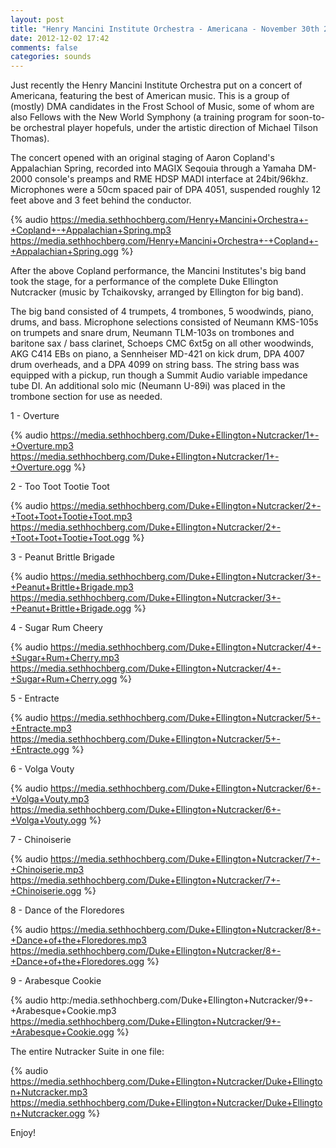 ```yaml
---
layout: post
title: "Henry Mancini Institute Orchestra - Americana - November 30th 2012"
date: 2012-12-02 17:42
comments: false
categories: sounds
---
```


Just recently the Henry Mancini Institute Orchestra put on a concert of Americana, featuring the best of American music. This is a group of (mostly) DMA candidates in the Frost School of Music, some of whom are also Fellows with the New World Symphony (a training program for soon-to-be orchestral player hopefuls, under the artistic direction of Michael Tilson Thomas). 

The concert opened with an original staging of Aaron Copland's Appalachian Spring, recorded into MAGIX Seqouia through a Yamaha DM-2000 console's preamps and RME HDSP MADI interface at 24bit/96khz. Microphones were a 50cm spaced pair of DPA 4051, suspended roughly 12 feet above and 3 feet behind the conductor. 

{% audio https://media.sethhochberg.com/Henry+Mancini+Orchestra+-+Copland+-+Appalachian+Spring.mp3 https://media.sethhochberg.com/Henry+Mancini+Orchestra+-+Copland+-+Appalachian+Spring.ogg %}

After the above Copland performance, the Mancini Institutes's big band took the stage, for a performance of the complete Duke Ellington Nutcracker (music by Tchaikovsky, arranged by Ellington for big band). 

The big band consisted of 4 trumpets, 4 trombones, 5 woodwinds, piano, drums, and bass. Microphone selections consisted of Neumann KMS-105s on trumpets and snare drum, Neumann TLM-103s on trombones and baritone sax / bass clarinet, Schoeps CMC 6xt5g on all other woodwinds, AKG C414 EBs on piano, a Sennheiser MD-421 on kick drum, DPA 4007 drum overheads, and a DPA 4099 on string bass. The string bass was equipped with a pickup, run though a Summit Audio variable impedance tube DI. An additional solo mic (Neumann U-89i) was placed in the trombone section for use as needed. 

1 - Overture

{% audio https://media.sethhochberg.com/Duke+Ellington+Nutcracker/1+-+Overture.mp3 https://media.sethhochberg.com/Duke+Ellington+Nutcracker/1+-+Overture.ogg %}

2 - Too Toot Tootie Toot

{% audio https://media.sethhochberg.com/Duke+Ellington+Nutcracker/2+-+Toot+Toot+Tootie+Toot.mp3 https://media.sethhochberg.com/Duke+Ellington+Nutcracker/2+-+Toot+Toot+Tootie+Toot.ogg %}

3 - Peanut Brittle Brigade

{% audio https://media.sethhochberg.com/Duke+Ellington+Nutcracker/3+-+Peanut+Brittle+Brigade.mp3 https://media.sethhochberg.com/Duke+Ellington+Nutcracker/3+-+Peanut+Brittle+Brigade.ogg %}

4 - Sugar Rum Cheery

{% audio https://media.sethhochberg.com/Duke+Ellington+Nutcracker/4+-+Sugar+Rum+Cherry.mp3 https://media.sethhochberg.com/Duke+Ellington+Nutcracker/4+-+Sugar+Rum+Cherry.ogg %}

5 - Entracte

{% audio https://media.sethhochberg.com/Duke+Ellington+Nutcracker/5+-+Entracte.mp3 https://media.sethhochberg.com/Duke+Ellington+Nutcracker/5+-+Entracte.ogg %}

6 - Volga Vouty

{% audio https://media.sethhochberg.com/Duke+Ellington+Nutcracker/6+-+Volga+Vouty.mp3 https://media.sethhochberg.com/Duke+Ellington+Nutcracker/6+-+Volga+Vouty.ogg %}

7 - Chinoiserie

{% audio https://media.sethhochberg.com/Duke+Ellington+Nutcracker/7+-+Chinoiserie.mp3 https://media.sethhochberg.com/Duke+Ellington+Nutcracker/7+-+Chinoiserie.ogg %}

8 - Dance of the Floredores

{% audio https://media.sethhochberg.com/Duke+Ellington+Nutcracker/8+-+Dance+of+the+Floredores.mp3 https://media.sethhochberg.com/Duke+Ellington+Nutcracker/8+-+Dance+of+the+Floredores.ogg %}

9 - Arabesque Cookie

{% audio http:/media.sethhochberg.com/Duke+Ellington+Nutcracker/9+-+Arabesque+Cookie.mp3 https://media.sethhochberg.com/Duke+Ellington+Nutcracker/9+-+Arabesque+Cookie.ogg %}

The entire Nutracker Suite in one file:

{% audio https://media.sethhochberg.com/Duke+Ellington+Nutcracker/Duke+Ellington+Nutcracker.mp3 https://media.sethhochberg.com/Duke+Ellington+Nutcracker/Duke+Ellington+Nutcracker.ogg %}

Enjoy!
